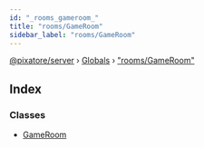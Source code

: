 ```yaml
---
id: "_rooms_gameroom_"
title: "rooms/GameRoom"
sidebar_label: "rooms/GameRoom"
---
```


[@pixatore/server](../index.md) › [Globals](../globals.md) › ["rooms/GameRoom"](_rooms_gameroom_.md)

## Index

### Classes

* [GameRoom](../classes/_rooms_gameroom_.gameroom.md)
